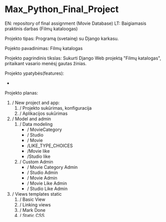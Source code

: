 # Max_Python_Final_Project
EN: repository of final assignment (Movie Database) 
LT: Baigiamasis praktinis darbas (Filmų kataloogas)

Projekto tipas: Programą (svetainę) su Django karkasu.

Pojekto pavadinimas: Filmų katalogas

Projekto pagrindinis tikslas: Sukurti Django Web projektą "Filmų katalogas", pritaikant vasario menėsį gautas žinias. 

Projekto ypatybės(features):

* 

Projekto planas:

1) \/ New project and app:
    1) \/ Projekto sukūrimas, konfiguracija
    2) \/ Aplikacijos sukūrimas
2) \/ Model and admin
    1) \/ Data modeling
        * \/ MovieCategory
        * \/ Studio
        * \/ Movie
        * \/LIKE_TYPE_CHOICES 
        * \/Movie like
        * \/Studio like
    2) \/ Custom Admin
        * \/ Movie Category Admin
        * \/ Studio Admin
        * \/ Movie Admin
        * \/ Movie Like Admin
        * \/ Studio Like Admin
3) \/ Views templates static
    1) \/ Basic View
    2) \/ Linking views 
    3) \/ Mark Done
    4) \/ Static CSS
4) \/ Translations
    1) \/Translating code
    2) \/Multilingual Config
    3) * All Translations cannot be done
5) \/ User Profile
6) \/ Generic Views
    1) \/ Class based views
    2) \/ Update and delete
7) \/ Function views more
    1) \/ functional movie views
    2) \/ edit delete
    3) \/ index 
    4) \/Studio
        * \/Create
        * \/Update
        * \/Delete
        * \/List
        * \/Detail
        * \/Like
8) \/Tiny MCE 
9) \/Kiti: 
    * \/profile picture 
    * \/youtube link
    * \/likes 
    * \/Facebook icon 
    * \/ Visual improvement:
        * \/ Improve movie detail: 
            * \/ add new line, 
            * \/ alignment center for files
            * \/ change \/text, \/links, \/headings and \/tables color
        * \/Background image for base.html      

    

Projekto papildomas planas:

10) Docker
12) \/ paginator

Problemos:

* ne visur veikia vertimai     
    * studio create nes forma arba view laukas Description
    * studio update nes forma arba view laukas Description 

